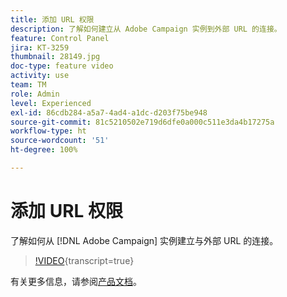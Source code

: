 ```yaml
---
title: 添加 URL 权限
description: 了解如何建立从 Adobe Campaign 实例到外部 URL 的连接。
feature: Control Panel
jira: KT-3259
thumbnail: 28149.jpg
doc-type: feature video
activity: use
team: TM
role: Admin
level: Experienced
exl-id: 86cdb284-a5a7-4ad4-a1dc-d203f75be948
source-git-commit: 81c5210502e719d6dfe0a000c511e3da4b17275a
workflow-type: ht
source-wordcount: '51'
ht-degree: 100%

---
```


# 添加 URL 权限

了解如何从 [!DNL Adobe Campaign] 实例建立与外部 URL 的连接。

>[!VIDEO](https://video.tv.adobe.com/v/28149?learn=on){transcript=true}

有关更多信息，请参阅[产品文档](https://experienceleague.adobe.com/docs/control-panel/using/performance-monitoring/url-permissions.html?lang=zh-Hans)。
